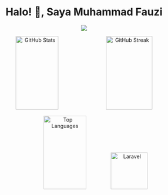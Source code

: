 <h1 align="center">Halo! 👋, Saya Muhammad Fauzi</h1>

<p align="center">
  <img src="https://readme-typing-svg.herokuapp.com?color=%2336BCF7&lines=Selamat+Datang+di+Profil+GitHub+Saya!;Saya+Pengembang+Bersemangat;Kontributor+Open+Source;Selalu+Belajar+Hal+Baru!" />
</p>

<p align="center">
  <img src="https://github-readme-stats.vercel.app/api?username=Muhammadfauzi96&show_icons=true&theme=radical" alt="GitHub Stats" width="48%" height="200px" />
  <img src="https://github-readme-streak-stats.herokuapp.com/?user=Muhammadfauzi96&theme=radical" alt="GitHub Streak" width="50%" height="200px" />
</p>

<p align="center">
  <!-- Menempatkan Most Used Languages dan Laravel Badge dalam satu baris -->
  <img src="https://github-readme-stats.vercel.app/api/top-langs/?username=Muhammadfauzi96&layout=compact&theme=radical" alt="Top Languages" width="48%" height="200px" />
  <img src="https://img.shields.io/badge/Laravel-FF2D20?style=for-the-badge&logo=laravel&logoColor=white" alt="Laravel" height="100px" />
</p>

